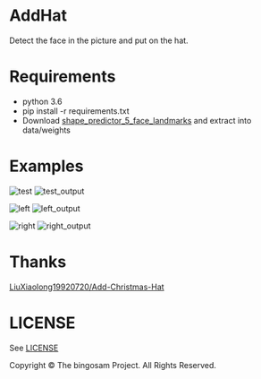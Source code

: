 # AddHat

Detect the face in the picture and put on the hat.

# Requirements

- python 3.6
- pip install -r requirements.txt
- Download [shape_predictor_5_face_landmarks](http://dlib.net/files/shape_predictor_5_face_landmarks.dat.bz2) and extract into data/weights

# Examples

![test](data/images/test.jpg)  ![test_output](data/result/test.jpg)

![left](data/images/left.jpg)  ![left_output](data/result/left.jpg)

![right](data/images/right.jpg)  ![right_output](data/result/right.jpg)

# Thanks

[LiuXiaolong19920720/Add-Christmas-Hat](https://github.com/LiuXiaolong19920720/Add-Christmas-Hat)

# LICENSE

See [LICENSE](LICENSE)

Copyright © The bingosam Project. All Rights Reserved.
